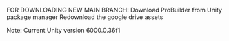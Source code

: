 FOR DOWNLOADING NEW MAIN BRANCH:
Download ProBuilder from Unity package manager
Redownload the google drive assets

Note: Current Unity version 6000.0.36f1
